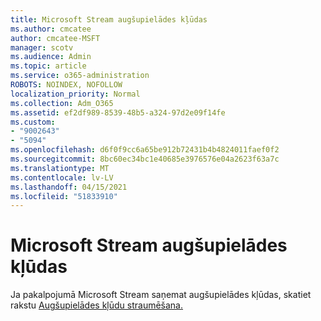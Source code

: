 ```yaml
---
title: Microsoft Stream augšupielādes kļūdas
ms.author: cmcatee
author: cmcatee-MSFT
manager: scotv
ms.audience: Admin
ms.topic: article
ms.service: o365-administration
ROBOTS: NOINDEX, NOFOLLOW
localization_priority: Normal
ms.collection: Adm_O365
ms.assetid: ef2df989-8539-48b5-a324-97d2e09f14fe
ms.custom:
- "9002643"
- "5094"
ms.openlocfilehash: d6f0f9cc6a65be912b72431b4b4824011faef0f2
ms.sourcegitcommit: 8bc60ec34bc1e40685e3976576e04a2623f63a7c
ms.translationtype: MT
ms.contentlocale: lv-LV
ms.lasthandoff: 04/15/2021
ms.locfileid: "51833910"
---
```

# <a name="microsoft-stream-upload-errors"></a>Microsoft Stream augšupielādes kļūdas

Ja pakalpojumā Microsoft Stream saņemat augšupielādes kļūdas, skatiet rakstu [Augšupielādes kļūdu straumēšana.](https://docs.microsoft.com/stream/portal-understanding-upload-errors)
